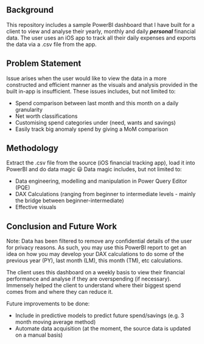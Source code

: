 ## Background
This repository includes a sample PowerBI dashboard that I have built for a client to view and analyse their yearly, monthly and daily ***personal*** financial data. The user uses an iOS app to track all their daily expenses and exports the data via a .csv file from the app.

## Problem Statement
Issue arises when the user would like to view the data in a more constructed and efficient manner as the visuals and analysis provided in the built in-app is insufficient. These issues includes, but not limited to:
* Spend comparison between last month and this month on a daily granularity
* Net worth classifications
* Customising spend categories under (need, wants and savings)
* Easily track big anomaly spend by giving a MoM comparison

## Methodology
Extract the .csv file from the source (iOS financial tracking app), load it into PowerBI and do data magic :smiley:
Data magic includes, but not limited to:
* Data engineering, modelling and manipulation in Power Query Editor (PQE)
* DAX Calculations (ranging from beginner to intermediate levels - mainly the bridge between beginner-intermediate)
* Effective visuals

## Conclusion and Future Work
Note: Data has been filtered to remove any confidential details of the user for privacy reasons. As such, you may use this PowerBI report to get an idea on how you may develop your DAX calculations to do some of the previous year (PY), last month (LM), this month (TM), etc calculations.

The client uses this dashboard on a weekly basis to view their financial performance and analyse if they are overspending (if necessary). Immensely helped the client to understand where their biggest spend comes from and where they can reduce it. 

Future improvements to be done:
* Include in predictive models to predict future spend/savings (e.g. 3 month moving average method)
* Automate data acquisition (at the moment, the source data is updated on a manual basis)
